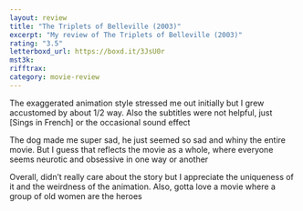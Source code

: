 ```yaml
---
layout: review
title: "The Triplets of Belleville (2003)"
excerpt: "My review of The Triplets of Belleville (2003)"
rating: "3.5"
letterboxd_url: https://boxd.it/3JsU0r
mst3k:
rifftrax:
category: movie-review
---
```


The exaggerated animation style stressed me out initially but I grew accustomed by about 1/2 way. Also the subtitles were not helpful, just [Sings in French] or the occasional sound effect

The dog made me super sad, he just seemed so sad and whiny the entire movie. But I guess that reflects the movie as a whole, where everyone seems neurotic and obsessive in one way or another

Overall, didn’t really care about the story but I appreciate the uniqueness of it and the weirdness of the animation. Also, gotta love a movie where a group of old women are the heroes
